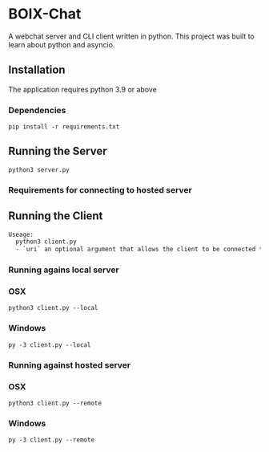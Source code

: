 # BOIX-Chat

A webchat server and CLI client written in python. This project was built to learn about python and asyncio.

## Installation

The application requires python 3.9 or above

### Dependencies

`pip install -r requirements.txt`

## Running the Server

`python3 server.py`

### Requirements for connecting to hosted server

## Running the Client

```bash
Useage:
  python3 client.py
  - `uri` an optional argument that allows the client to be connected to a custom URI
```

### Running agains local server

### OSX

`python3 client.py --local`

### Windows

`py -3 client.py --local`

### Running against hosted server

### OSX

`python3 client.py --remote`

### Windows

`py -3 client.py --remote`
